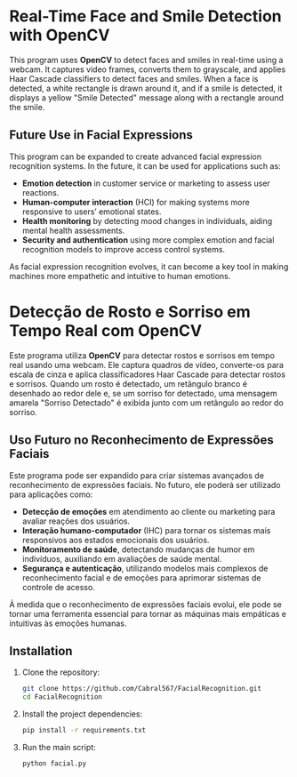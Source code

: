 # Real-Time Face and Smile Detection with OpenCV

This program uses **OpenCV** to detect faces and smiles in real-time using a webcam. It captures video frames, converts them to grayscale, and applies Haar Cascade classifiers to detect faces and smiles. When a face is detected, a white rectangle is drawn around it, and if a smile is detected, it displays a yellow "Smile Detected" message along with a rectangle around the smile.

## Future Use in Facial Expressions

This program can be expanded to create advanced facial expression recognition systems. In the future, it can be used for applications such as:

- **Emotion detection** in customer service or marketing to assess user reactions.
- **Human-computer interaction** (HCI) for making systems more responsive to users’ emotional states.
- **Health monitoring** by detecting mood changes in individuals, aiding mental health assessments.
- **Security and authentication** using more complex emotion and facial recognition models to improve access control systems.

As facial expression recognition evolves, it can become a key tool in making machines more empathetic and intuitive to human emotions.

# Detecção de Rosto e Sorriso em Tempo Real com OpenCV

Este programa utiliza **OpenCV** para detectar rostos e sorrisos em tempo real usando uma webcam. Ele captura quadros de vídeo, converte-os para escala de cinza e aplica classificadores Haar Cascade para detectar rostos e sorrisos. Quando um rosto é detectado, um retângulo branco é desenhado ao redor dele e, se um sorriso for detectado, uma mensagem amarela "Sorriso Detectado" é exibida junto com um retângulo ao redor do sorriso.

## Uso Futuro no Reconhecimento de Expressões Faciais

Este programa pode ser expandido para criar sistemas avançados de reconhecimento de expressões faciais. No futuro, ele poderá ser utilizado para aplicações como:

- **Detecção de emoções** em atendimento ao cliente ou marketing para avaliar reações dos usuários.
- **Interação humano-computador** (IHC) para tornar os sistemas mais responsivos aos estados emocionais dos usuários.
- **Monitoramento de saúde**, detectando mudanças de humor em indivíduos, auxiliando em avaliações de saúde mental.
- **Segurança e autenticação**, utilizando modelos mais complexos de reconhecimento facial e de emoções para aprimorar sistemas de controle de acesso.

À medida que o reconhecimento de expressões faciais evolui, ele pode se tornar uma ferramenta essencial para tornar as máquinas mais empáticas e intuitivas às emoções humanas.

## Installation

1. Clone the repository:

    ```bash
    git clone https://github.com/Cabral567/FacialRecognition.git
    cd FacialRecognition
    ```

2. Install the project dependencies:

    ```bash
    pip install -r requirements.txt
    ```

3. Run the main script:

    ```bash
    python facial.py
    ```


